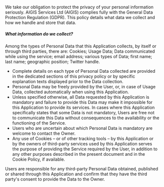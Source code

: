 We take our obligation to protect the privacy of your personal information seriously. AIGIS Services Ltd (AIGIS) complies fully with the General Data Protection Regulation (GDPR). This policy details what data we collect and how we handle and store that data.

##### What information do we collect?

Among the types of Personal Data that this Application collects, by itself or through third parties, there are: Cookies; Usage Data; Data communicated while using the service; email address; various types of Data; first name; last name; geographic position; Twitter handle.

 - Complete details on each type of Personal Data collected are provided in the dedicated sections of this privacy policy or by specific explanation texts displayed prior to the Data collection.
 - Personal Data may be freely provided by the User, or, in case of Usage Data, collected automatically when using this Application.
 - Unless specified otherwise, all Data requested by this Application is mandatory and failure to provide this Data may make it impossible for this Application to provide its services. In cases where this Application specifically states that some Data is not mandatory, Users are free not to communicate this Data without consequences to the availability or the functioning of the Service.
 - Users who are uncertain about which Personal Data is mandatory are welcome to contact the Owner.
 - Any use of Cookies – or of other tracking tools – by this Application or by the owners of third-party services used by this Application serves the purpose of providing the Service required by the User, in addition to any other purposes described in the present document and in the Cookie Policy, if available.

Users are responsible for any third-party Personal Data obtained, published or shared through this Application and confirm that they have the third party's consent to provide the Data to the Owner.